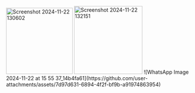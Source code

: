 <img width="181" alt="Screenshot 2024-11-22 130602" src="https://github.com/user-attachments/assets/e52dd789-ffac-428c-b0d6-de9bd399c6f9">
<img width="186" alt="Screenshot 2024-11-22 132151" src="https://github.com/user-attachments/assets/dd1adf40-1a55-4e5c-9a93-1f1e91ac6f8e">
![WhatsApp Image 2024-11-22 at 15 55 37_14b4fa61](https://github.com/user-attachments/assets/7d97d631-6894-4f2f-bf9b-a91974863954)
